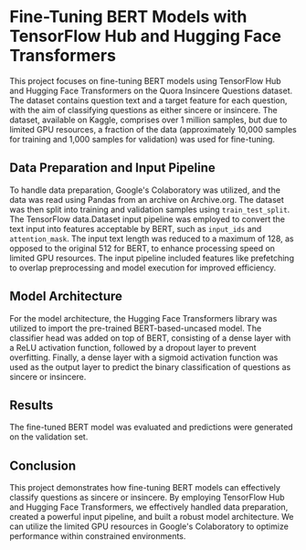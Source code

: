 # Fine-Tuning BERT Models with TensorFlow Hub and Hugging Face Transformers

This project focuses on fine-tuning BERT models using TensorFlow Hub and Hugging Face Transformers on the Quora Insincere Questions dataset. The dataset contains question text and a target feature for each question, with the aim of classifying questions as either sincere or insincere. The dataset, available on Kaggle, comprises over 1 million samples, but due to limited GPU resources, a fraction of the data (approximately 10,000 samples for training and 1,000 samples for validation) was used for fine-tuning.

## Data Preparation and Input Pipeline

To handle data preparation, Google's Colaboratory was utilized, and the data was read using Pandas from an archive on Archive.org. The dataset was then split into training and validation samples using `train_test_split`. The TensorFlow data.Dataset input pipeline was employed to convert the text input into features acceptable by BERT, such as `input_ids` and `attention_mask`. The input text length was reduced to a maximum of 128, as opposed to the original 512 for BERT, to enhance processing speed on limited GPU resources. The input pipeline included features like prefetching to overlap preprocessing and model execution for improved efficiency.

## Model Architecture

For the model architecture, the Hugging Face Transformers library was utilized to import the pre-trained BERT-based-uncased model. The classifier head was added on top of BERT, consisting of a dense layer with a ReLU activation function, followed by a dropout layer to prevent overfitting. Finally, a dense layer with a sigmoid activation function was used as the output layer to predict the binary classification of questions as sincere or insincere.

## Results

The fine-tuned BERT model was evaluated and predictions were generated on the validation set.

## Conclusion

This project demonstrates how fine-tuning BERT models can effectively classify questions as sincere or insincere. By employing TensorFlow Hub and Hugging Face Transformers, we effectively handled data preparation, created a powerful input pipeline, and built a robust model architecture. We can utilize the limited GPU resources in Google's Colaboratory to optimize performance within constrained environments.
